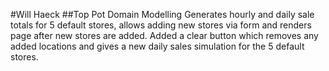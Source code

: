 #Will Haeck
##Top Pot Domain Modelling
Generates hourly and daily sale totals for 5 default stores, allows adding new stores via form and renders page after new stores are added.
Added a clear button which removes any added locations and gives a new daily sales simulation for the 5 default stores.
